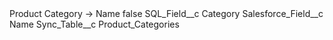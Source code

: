 <?xml version="1.0" encoding="UTF-8"?>
<CustomMetadata xmlns="http://soap.sforce.com/2006/04/metadata" xmlns:xsi="http://www.w3.org/2001/XMLSchema-instance" xmlns:xsd="http://www.w3.org/2001/XMLSchema">
    <label>Product Category -&gt; Name</label>
    <protected>false</protected>
    <values>
        <field>SQL_Field__c</field>
        <value xsi:type="xsd:string">Category</value>
    </values>
    <values>
        <field>Salesforce_Field__c</field>
        <value xsi:type="xsd:string">Name</value>
    </values>
    <values>
        <field>Sync_Table__c</field>
        <value xsi:type="xsd:string">Product_Categories</value>
    </values>
</CustomMetadata>
